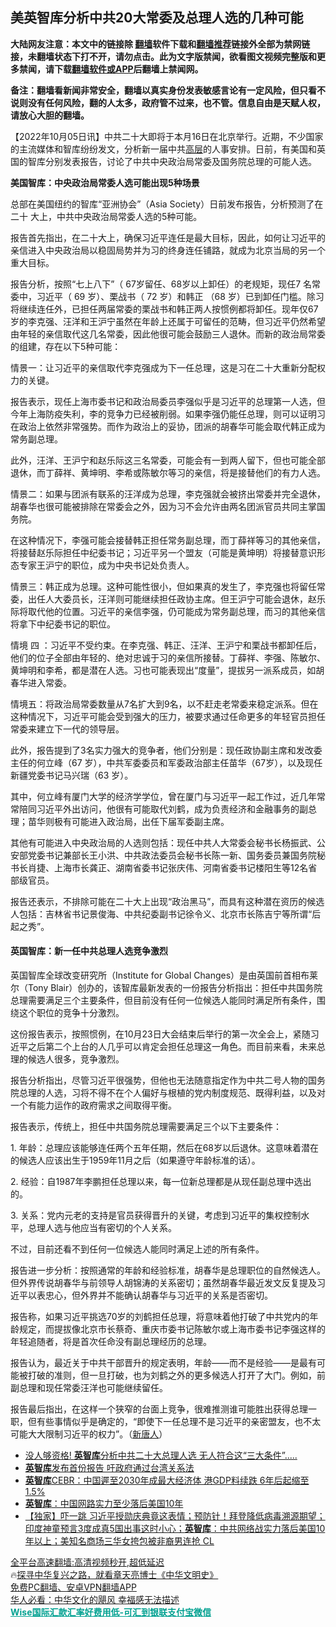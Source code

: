  <!-- 面包屑导航 --> <h2>美英智库分析中共20大常委及总理人选的几种可能</h2> <p class="notice"><b>大陆网友注意：本文中的链接除 <a href="https://github.com/bannedbook/fanqiang" >翻墙</a>软件下载和<a href="https://github.com/killgcd/justmysocks/blob/master/README.md">翻墙推荐</a>链接外全部为禁网链接，未翻墙状态下打不开，请勿点击。此为文字版禁闻，欲看图文视频完整版和更多禁闻，请下载<a href="https://github.com/bannedbook/fanqiang">翻墙软件或APP</a>后翻墙上禁闻网。</p><p>备注：翻墙看新闻非常安全，翻墙以真实身份发表敏感言论有一定风险，但只看不说则没有任何风险，翻的人太多，政府管不过来，也不管。信息自由是天赋人权，请放心大胆的翻墙。</b></p>  <div class="entry"> <p>              <a href="https://i0.wp.com/upload-images-bucket-v64rleca837do.s3.eu-west-1.amazonaws.com/wp-content/uploads/2020/09/16032351/xili.jpeg?fit=980%2C551&#038;ssl=1" data-caption=""></a>                            </p> <p>【2022年10月05日讯】中共二十大即将于本月16日在北京举行。近期，不少国家的主流媒体和智库纷纷发文，分析新一届中共<span class='wp_keywordlink_affiliate'><a href="https://www.bannedbook.org/bnews/ccpdope/" title="中共高层内幕" target="_blank">高层</a></span>的人事安排。日前，有美国和英国的智库分别发表报告，讨论了中共中央政治局常委及国务院总理的可能人选。</p> <p><strong>美国智库：中央政治局常委人选可能出现5种场景</strong></p> <p>总部在美国纽约的智库“亚洲协会”（Asia Society）日前发布报告，分析预测了在二十 大上，中共中央政治局常委人选的5种可能。</p> <p>报告首先指出，在二十大上，确保习近平连任是最大目标，因此，如何让习近平的亲信进入中央政治局以稳固局势并为习的终身连任铺路，就成为北京当局的另一个重大目标。</p> <p>报告分析，按照“七上八下”（ 67岁留任、68岁以上卸任）的老规矩，现任7 名常委中，习近平（ 69 岁）、栗战书（ 72 岁）和韩正 （68 岁）已到卸任门槛。除习将继续连任外，已担任两届常委的栗战书和韩正两人按惯例都将卸任。现年仅67 岁的李克强、汪洋和王沪宁虽然在年龄上还属于可留任的范畴，但习近平仍然希望由年轻的亲信取代这几名常委，因此他很可能会鼓励三人退休。而新的政治局常委的组建，存在以下5种可能：</p> <p>情景一：让习近平的亲信取代李克强成为下一任总理，这是习在二十大重新分配权力的关键。</p> <p>报告表示，现任上海市委书记和政治局委员李强似乎是习近平的总理第一人选，但今年上海防疫失利，李的竞争力已经被削弱。如果李强仍能任总理，则可以证明习在政治上依然非常强势。而作为政治上的妥协，团派的胡春华可能会取代韩正成为常务副总理。</p>  <p>此外，汪洋、王沪宁和赵乐际这三名常委，可能会有一到两人留下，但也可能全部退休，而丁薛祥、黄坤明、李希或陈敏尔等习的亲信，将是接替他们的有力人选。</p> <p>情景二：如果与团派有联系的汪洋成为总理，李克强就会被挤出常委并完全退休，胡春华也很可能被排除在常委会之外，因为习不会允许由两名团派官员共同主掌国务院。</p> <p>在这种情况下，李强可能会接替韩正担任常务副总理，而丁薛祥等习的其他亲信，将接替赵乐际担任中纪委书记；习近平另一个盟友（可能是黄坤明）将接替意识形态专家王沪宁的职位，成为中央书记处负责人。</p> <p>情景三：韩正成为总理。这种可能性很小，但如果真的发生了，李克强也将留任常委，出任人大委员长，汪洋则可能继续担任政协主席。但王沪宁可能会退休，赵乐际将取代他的位置。习近平的亲信李强，仍可能成为常务副总理，而习的其他亲信将拿下中纪委书记的职位。</p> <p>情境 四 ：习近平不受约束。在李克强、韩正、汪洋、王沪宁和栗战书都卸任后，他们的位子全部由年轻的、绝对忠诚于习的亲信所接替。丁薛祥、李强、陈敏尔、黄坤明和李希，都是潜在人选。习也可能表现出“度量”，提拔另一派系成员，如胡春华进入常委。</p> <p>情境五：将政治局常委数量从7名扩大到9名，以不赶走老常委来稳定派系。但在这种情况下，习近平可能会受到强大的压力，被要求通过任命更多的年轻官员担任常委来建立下一代的领导层。</p> <p>此外，报告提到了3名实力强大的竞争者，他们分别是：现任政协副主席和发改委主任的何立峰（67 岁），中共军委委员和军委政治部主任苗华（67岁），以及现任新疆党委书记马兴瑞（63 岁）。</p> <p>其中，何立峰有厦门大学的经济学学位，曾在厦门与习近平一起工作过，近几年常常陪同习近平外出访问，他很有可能取代刘鹤，成为负责经济和金融事务的副总理；苗华则极有可能进入政治局，出任下届军委副主席。</p>  <p>其他有可能进入中央政治局的人选则包括：现任中共人大常委会秘书长杨振武、公安部党委书记兼部长王小洪、中共政法委员会秘书长陈一新、国务委员兼国务院秘书长肖捷、上海市长龚正、湖南省委书记张庆伟、河南省委书记楼阳生等12名省部级官员。</p> <p>报告还表示，不排除可能在二十大上出现“政治黑马”，而具有这种潜在资历的候选人包括：吉林省书记景俊海、中共纪委副书记徐令义、北京市长陈吉宁等所谓“后起之秀”。</p> <h4><strong>英国智库：新一任中共总理人选竞争激烈</strong></h4> <p>英国智库全球改变研究所（Institute for Global Changes）是由英国前首相布莱尔（Tony Blair）创办的，该智库最新发表的一份报告分析指出：担任中共国务院总理需要满足三个主要条件，但目前没有任何一位候选人能同时满足所有条件，围绕这个职位的竞争十分激烈。</p> <p>这份报告表示，按照惯例，在10月23日大会结束后举行的第一次全会上，紧随习近平之后第二个上台的人几乎可以肯定会担任总理这一角色。而目前来看，未来总理的候选人很多，竞争激烈。</p> <p>报告分析指出，尽管习近平很强势，但他也无法随意指定作为中共二号人物的国务院总理的人选，习将不得不在个人偏好与根植的党内制度规范、既得利益，以及对一个有能力运作的政府需求之间取得平衡。</p> <p>报告表示，传统上，担任中共国务院总理需要满足三个以下主要条件：</p> <p>1. 年龄：总理应该能够连任两个五年任期，然后在68岁以后退休。这意味着潜在的候选人应该出生于1959年11月之后（如果遵守年龄标准的话）。</p> <p>2. 经验：自1987年李鹏担任总理以来，每一位新总理都是从现任副总理中选出的。</p>  <p>3. 关系：党内元老的支持是官员获得晋升的关键，考虑到习近平的集权控制水平，总理人选与他应当有密切的个人关系。</p> <p>不过，目前还看不到任何一位候选人能同时满足上述的所有条件。</p> <p>报告进一步分析：按照通常的年龄和经验标准，胡春华是总理职位的自然候选人。但外界传说胡春华与前领导人胡锦涛的关系密切；虽然胡春华最近发文反复提及习近平以表忠心，但外界并不能确认胡春华与习近平的关系是否密切。</p> <p>报告称，如果习近平挑选70岁的刘鹤担任总理，将意味着他打破了中共党内的年龄规定，而提拔像北京市长蔡奇、重庆市委书记陈敏尔或上海市委书记李强这样的年轻追随者，将是首次任命没有副总理经历的总理。</p> <p>报告认为，最近关于中共干部晋升的规定表明，年龄——而不是经验——是最有可能被打破的准则，但一旦打破，也为刘鹤之外的更多候选人打开了大门。例如，前副总理和现任常委汪洋也可能继续留任。</p> <p>报告最后指出，在这样一个狭窄的台面上竞争，很难推测谁可能胜出获得总理一职，但有些事情似乎是确定的，“即使下一任总理不是习近平的亲密盟友，也不太可能大大限制习近平的权力”。（<span class='wp_keywordlink_affiliate'><a href="https://www.ntdtv.com/" title="新唐人">新唐人</a></span>）</p> <div id="taboola-mid-1"></div>  <ul class='op-related-articles' title='相关阅读'> <li><a href='https://www.bannedbook.org/bnews/cbnews/20221005/1793134.html' target='_blank'>没人够资格! <b>英智库</b>分析中共二十大总理人选 无人符合这“三大条件”.....</a></li> <li><a href='https://www.bannedbook.org/bnews/comments/20220515/1732915.html' target='_blank'><b>英智库</b>发布首份报告 吁政府通过台湾关系法</a></li> <li><a href='https://www.bannedbook.org/bnews/headline/20211227/1671314.html' target='_blank'><b>英智库</b>CEBR：中国遲至2030年成最大经济体 港GDP料续跌 6年后起缩至1.5%</a></li> <li><a href='https://www.bannedbook.org/bnews/worldnews/20210702/1578639.html' target='_blank'><b>英智库</b>：中国网路实力至少落后美国10年</a></li> <li><a href='https://www.bannedbook.org/bnews/bannedvideo/20210630/1577074.html' target='_blank'>【独家】吓一跳 习近平授勋庆典竟这表情；预防针！拜登降低病毒溯源期望；印度神童预言3度成真5国出事这时小心；<b>英智库</b>：中共网络战实力落后美国10年以上；美知名商场三华女挎包被非裔男连抢 CL</a></li> </ul> <p class="texttj"> <a href="https://github.com/bannedbook/fanqiang/wiki/V2ray%E6%9C%BA%E5%9C%BA" target="_blank">全平台高速翻墙:高清视频秒开,超低延迟</a><br/> 🔥<a href="https://www.bannedbook.org/bnews/comments/20220808/1768773.html" target="_blank">探寻中华复兴之路，就看章天亮博士《中华文明史》</a><br/> <a href="https://github.com/bannedbook/fanqiang/wiki/%E7%A6%81%E9%97%BB%E7%BD%91%E5%AE%89%E5%8D%93%E7%BF%BB%E5%A2%99%E6%96%B0%E9%97%BBAPP" target="_blank">免费PC翻墙、安卓VPN翻墙APP</a><br/> <a href="https://www.bannedbook.org/bnews/comments/20220220/1694796.html" target="_blank">华人必看：中华文化的飓风 幸福感无法描述</a><br/> <b onclick="window.open('https://wise.prf.hn/click/camref:1011lqFCW/creativeref:1011l61212')" style="cursor:pointer;color:#00A191;text-decoration:underline;font-weight: bold;">Wise国际汇款汇率好费用低-可汇到银联支付宝微信</b> </p><p>&nbsp;</p> <a name='sharetosocial'></a>  <div style="margin-bottom:5px;padding-bottom:5px;clear:both"> <div id="archive-pix-1" class="banner-ads"> <!-- AuctionX Display platform tag START --> <div id="27602x728x90x621x_ADSLOT1" clicktrack="%%CLICK_URL_ESC%%"></div>  <!-- AuctionX Display platform tag END --> </div> <div id="archive-pix-2" class="banner-ads"> <!-- AuctionX Display platform tag START --> <div id="27556x300x250x621x_ADSLOT1" clicktrack="%%CLICK_URL_ESC%%" style="margin:0 auto;text-align:center"></div>  <!-- AuctionX Display platform tag END --> </div> </div>  <div id="archive-pix-1" class="banner-ads"> <!-- AuctionX Display platform tag START --> <div id="27603x728x90x621x_ADSLOT1" clicktrack="%%CLICK_URL_ESC%%"></div>  <!-- AuctionX Display platform tag END --> </div> </div><!--END ENTRY--> 